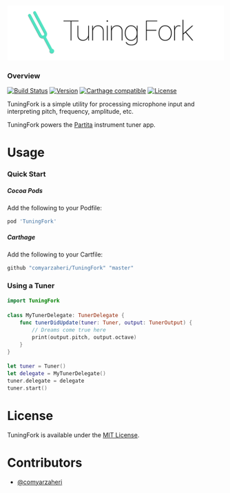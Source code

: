 ![](header.png)

### Overview
[![Build Status](https://travis-ci.org/comyarzaheri/TuningFork.svg?branch=master)](https://travis-ci.org/comyarzaheri/TuningFork)
[![Version](http://img.shields.io/cocoapods/v/TuningFork.svg)](http://cocoapods.org/?q=TuningFork)
[![Carthage compatible](https://img.shields.io/badge/Carthage-compatible-4BC51D.svg?style=flat)](https://github.com/comyarzaheri/TuningFork)
[![License](http://img.shields.io/cocoapods/l/TuningFork.svg)](https://github.com/comyarzaheri/TuningFork/blob/master/LICENSE)

TuningFork is a simple utility for processing microphone input and interpreting pitch, frequency, amplitude, etc. 

TuningFork powers the [Partita](https://github.com/comyarzaheri/Partita) instrument tuner app.

# Usage 

### Quick Start

##### Cocoa Pods

Add the following to your Podfile:

```ruby
pod 'TuningFork'
```
##### Carthage 

Add the following to your Cartfile:

```ruby
github "comyarzaheri/TuningFork" "master"
```

### Using a Tuner

```swift
import TuningFork

class MyTunerDelegate: TunerDelegate {
	func tunerDidUpdate(tuner: Tuner, output: TunerOutput) {
		// Dreams come true here
		print(output.pitch, output.octave) 
	}
}

let tuner = Tuner()
let delegate = MyTunerDelegate()
tuner.delegate = delegate
tuner.start()
```

# License 

TuningFork is available under the [MIT License](LICENSE).

# Contributors

* [@comyarzaheri](https://github.com/comyarzaheri)
